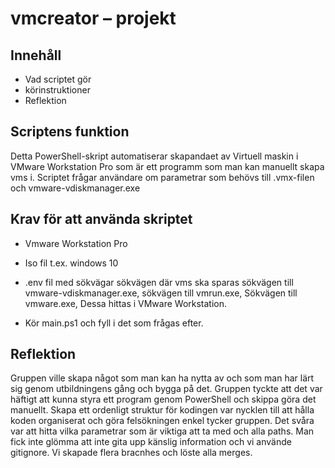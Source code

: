 # vmcreator – projekt

## Innehåll

- Vad scriptet gör
- körinstruktioner
- Reflektion

## Scriptens funktion

Detta PowerShell-skript automatiserar skapandaet av Virtuell maskin i VMware Workstation Pro som är ett programm som man kan manuellt skapa vms i. 
Scriptet frågar användare om parametrar som behövs till .vmx-filen och vmware-vdiskmanager.exe

## Krav för att använda skriptet 
- Vmware Workstation Pro 
- Iso fil t.ex. windows 10 
- .env fil med sökvägar 
sökvägen där vms ska sparas 
sökvägen till vmware-vdiskmanager.exe,
sökvägen till vmrun.exe,
Sökvägen till vmware.exe,
Dessa hittas i VMware Workstation.

- Kör main.ps1 och fyll i det som frågas efter.


## Reflektion 
Gruppen ville skapa något som man kan ha nytta av och som man har lärt sig genom utbildningens gång och bygga på det.
Gruppen tyckte att det var häftigt att kunna styra ett program genom PowerShell och skippa göra det manuellt. 
Skapa ett ordenligt struktur för kodingen var nycklen till att hålla koden organiserat och göra felsökningen enkel tycker gruppen.
Det svåra var att hitta vilka parametrar som är viktiga att ta med och alla paths. Man fick inte glömma att inte gita upp känslig information och vi använde gitignore.
Vi skapade flera bracnhes och löste alla merges.
